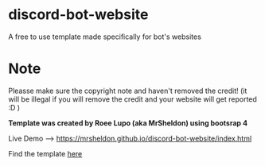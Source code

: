 # discord-bot-website
A free to use template made specifically for bot's websites


# Note
Pleasse make sure the copyright note and haven't removed the credit! (it will be illegal if you will remove the credit and your website will get reported :D )

**Template was created by Roee Lupo (aka MrSheldon) using bootsrap 4**

Live Demo --> https://mrsheldon.github.io/discord-bot-website/index.html

Find the template [here](https://github.com/RoeeLupo/discord-bot-website)
